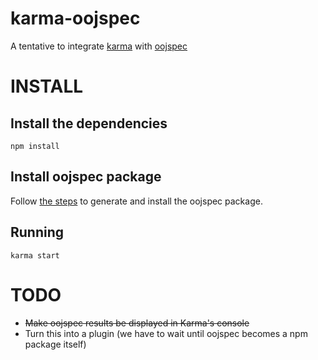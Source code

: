 # karma-oojspec
A tentative to integrate [karma](https://github.com/karma-runner/karma) with [oojspec](https://github.com/rosenfeld/oojspec/)

# INSTALL

## Install the dependencies

    npm install

## Install oojspec package

Follow [the steps](https://github.com/fredericoschardong/oojspec) to generate and install the oojspec package.

## Running

    karma start

# TODO

* ~~Make oojspec results be displayed in Karma's console~~
* Turn this into a plugin (we have to wait until oojspec becomes a npm package itself)
